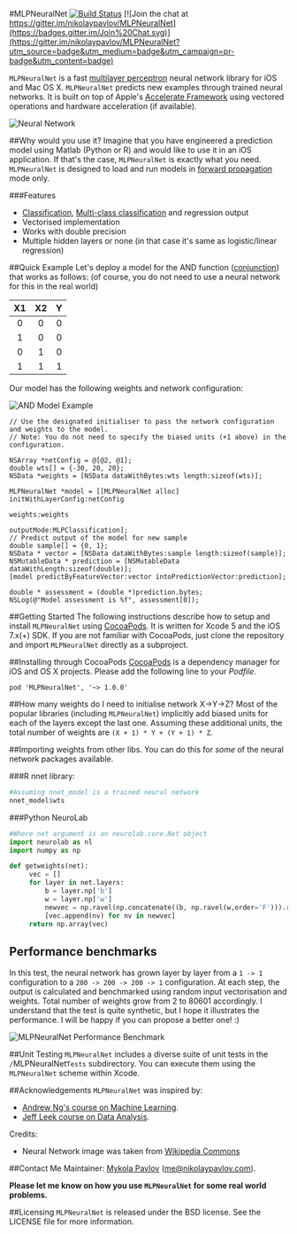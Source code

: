 #MLPNeuralNet
[![Build Status](https://travis-ci.org/nikolaypavlov/MLPNeuralNet.svg?branch=master)](https://travis-ci.org/nikolaypavlov/MLPNeuralNet)
[![Join the chat at https://gitter.im/nikolaypavlov/MLPNeuralNet](https://badges.gitter.im/Join%20Chat.svg)](https://gitter.im/nikolaypavlov/MLPNeuralNet?utm_source=badge&utm_medium=badge&utm_campaign=pr-badge&utm_content=badge)

`MLPNeuralNet` is a fast [multilayer perceptron](http://en.wikipedia.org/wiki/Multilayer_perceptron) neural network library for iOS and Mac OS X. `MLPNeuralNet` predicts new examples through trained neural networks. It is built on top of Apple's [Accelerate Framework](https://developer.apple.com/library/ios/documentation/Accelerate/Reference/AccelerateFWRef/_index.html) using vectored operations and hardware acceleration (if available).

![Neural Network](http://nikolaypavlov.github.io/MLPNeuralNet/images/500px-Artificial_neural_network.png)

##Why would you use it?
Imagine that you have engineered a prediction model using Matlab (Python or R) and would like to use it in an iOS application. If that's the case, `MLPNeuralNet` is exactly what you need. `MLPNeuralNet` is designed to load and run models in [forward propagation](http://en.wikipedia.org/wiki/Backpropagation#Phase_1:_Propagation) mode only.

###Features
- [Classification](http://en.wikipedia.org/wiki/Binary_classification), [Multi-class classification](http://en.wikipedia.org/wiki/Multiclass_classification) and regression output
- Vectorised implementation
- Works with double precision
- Multiple hidden layers or none (in that case it's same as logistic/linear regression)

##Quick Example
Let's deploy a model for the AND function  ([conjunction](http://en.wikipedia.org/wiki/Logical_conjunction)) that works as follows: (of course, you do not need to use a neural network for this in the real world)

|X1 |X2 | Y |
|:-:|:-:|:-:|
| 0 | 0 | 0 |
| 1 | 0 | 0 |
| 0 | 1 | 0 |
| 1 | 1 | 1 |

Our model has the following weights and network configuration:

![AND Model Example](http://nikolaypavlov.github.io/MLPNeuralNet/images/network-arch.png)

```objective
// Use the designated initialiser to pass the network configuration and weights to the model.
// Note: You do not need to specify the biased units (+1 above) in the configuration.

NSArray *netConfig = @[@2, @1];
double wts[] = {-30, 20, 20};
NSData *weights = [NSData dataWithBytes:wts length:sizeof(wts)];

MLPNeuralNet *model = [[MLPNeuralNet alloc] initWithLayerConfig:netConfig
                                                        weights:weights
                                                     outputMode:MLPClassification];
// Predict output of the model for new sample
double sample[] = {0, 1};
NSData * vector = [NSData dataWithBytes:sample length:sizeof(sample)];
NSMutableData * prediction = [NSMutableData dataWithLength:sizeof(double)];
[model predictByFeatureVector:vector intoPredictionVector:prediction];

double * assessment = (double *)prediction.bytes;
NSLog(@"Model assessment is %f", assessment[0]);
```

##Getting Started
The following instructions describe how to setup and install `MLPNeuralNet` using [CocoaPods](http://cocoapods.org/). It is written for Xcode 5 and the iOS 7.x(+) SDK. If you are not familiar with CocoaPods, just clone the repository and import `MLPNeuralNet` directly as a subproject.

##Installing through CocoaPods
[CocoaPods](http://cocoapods.org) is a dependency manager for iOS and OS X projects. Please add the following line to your *Podfile*.

```
pod 'MLPNeuralNet', '~> 1.0.0'
```

##How many weights do I need to initialise network X->Y->Z?
Most of the popular libraries (including `MLPNeuralNet`) implicitly add biased units for each of the layers except the last one. Assuming these additional units, the total number of weights are `(X + 1) * Y + (Y + 1) * Z`.

##Importing weights from other libs.
You can do this for *some* of the neural network packages available.

###R nnet library:
 ```r
#Assuming nnet_model is a trained neural network
nnet_model$wts
```

###Python NeuroLab

```python
#Where net argument is an neurolab.core.Net object
import neurolab as nl
import numpy as np

def getweights(net):
     vec = []
     for layer in net.layers:
         b = layer.np['b']
         w = layer.np['w']
         newvec = np.ravel(np.concatenate((b, np.ravel(w,order='F'))).reshape((layer.ci+1, layer.cn)), order = 'F')
         [vec.append(nv) for nv in newvec]
     return np.array(vec)

```

## Performance benchmarks
In this test, the neural network has grown layer by layer from a `1 -> 1` configuration to a `200 -> 200 -> 200 -> 1` configuration. At each step, the output is calculated and benchmarked using random input vectorisation and weights. Total number of weights grow from 2 to 80601 accordingly. I understand that the test is quite synthetic, but I hope it illustrates the performance. I will be happy if you can propose a better one! :)

![MLPNeuralNet Performance Benchmark](http://nikolaypavlov.github.io/MLPNeuralNet/images/mlp-bench-regression-ios.png)

##Unit Testing
`MLPNeuralNet` includes a diverse suite of unit tests in the `/`MLPNeuralNet`Tests` subdirectory. You can execute them using the ``MLPNeuralNet`` scheme within Xcode.

##Acknowledgements
`MLPNeuralNet` was inspired by:

- [Andrew Ng's course on Machine Learning](https://www.coursera.org/course/ml).
- [Jeff Leek course on Data Analysis](https://www.coursera.org/course/dataanalysis).

Credits:

- Neural Network image was taken from [Wikipedia Commons](http://en.wikipedia.org/wiki/File:Artificial_neural_network.svg)

##Contact Me
Maintainer: [Mykola Pavlov](http://github.com/nikolaypavlov/) (me@nikolaypavlov.com).

**Please let me know on how you use `MLPNeuralNet` for some real world problems.**

##Licensing
`MLPNeuralNet` is released under the BSD license. See the LICENSE file for more information.